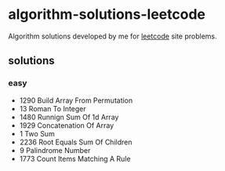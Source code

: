 # algorithm-solutions-leetcode
Algorithm solutions developed by me for [leetcode](https://leetcode.com) site problems.

## solutions
### easy
- 1290 Build Array From Permutation
- 13   Roman To Integer
- 1480 Runnign Sum Of 1d Array
- 1929 Concatenation Of Array
- 1    Two Sum
- 2236 Root Equals Sum Of Children
- 9    Palindrome Number
- 1773 Count Items Matching A Rule
